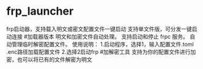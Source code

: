 # frp_launcher
frp启动器，支持载入明文或密文配置文件一键启动
支持单文件版，可分发一键启动连接
#加载器版本
明文和加密文件自动处理。
支持启动和停止 frpc 服务。
自动管理临时解密配置文件。
使用说明：
1.启动程序，选择1，输入配置文件.toml .enc路径加载配置文件
2.选择2启动frp
#加解密工具
支持为你的配置文件进行加密，也可以将已有的文件解密为明文